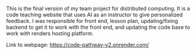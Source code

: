 This is the final version of my team project for distributed computing. It is a code teaching website that uses AI as an instructor to give personalized feedback. I was responsible for front end, lesson plan, updating/fixing backend to get it to work with the front end, and updating the code base to work with renders hosting platform.

Link to webpage: https://code-pathway-v2.onrender.com/


